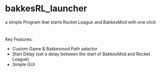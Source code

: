 # bakkesRL_launcher
a simple Program that starts Rocket League and BakkesMod with one click
#
#
#
Key Features:
- Custom Game & Bakkesmod Path selector
- Start Delay (set a delay between the start of BakkesMod and Rocket League)
- Simple GUI
